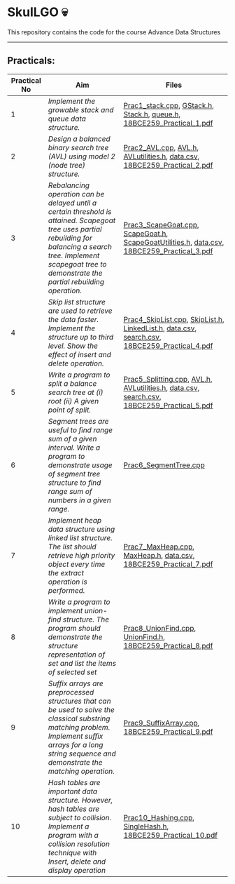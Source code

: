 # SkulLGO 💀

This repository contains the code for the course Advance Data Structures

---

## Practicals:


| Practical No | Aim              |Files      |
|--------------|------------------|-----------|
| 1 | _Implement the growable stack and queue data structure._ | [Prac1_stack.cpp](./Prac1_stack.cpp), [GStack.h](./GStack.h), [Stack.h](./Stack.h), [queue.h](./queue.h), [18BCE259_Practical_1.pdf](./18BCE259_Practical_1.pdf)|
| 2 | _Design a balanced binary search tree (AVL) using model 2 (node tree) structure._ | [Prac2_AVL.cpp](./Prac2_AVL.cpp), [AVL.h](./AVL.h), [AVLutilities.h](./AVLutilities.h), [data.csv](./data.csv), [18BCE259_Practical_2.pdf](./18BCE259_Practical_2.pdf) |
| 3 | _Rebalancing operation can be delayed until a certain threshold is attained. Scapegoat tree uses partial rebuilding for balancing a search tree. Implement scapegoat tree to demonstrate the partial rebuilding operation._ | [Prac3_ScapeGoat.cpp](./Prac3_ScapeGoat.cpp), [ScapeGoat.h](./ScapeGoat.h), [ScapeGoatUtilities.h](./ScapeGoatUtilities.h), [data.csv](./data.csv), [18BCE259_Practical_3.pdf](./18BCE259_Practical_3.pdf)  |
| 4 | _Skip list structure are used to retrieve the data faster. Implement the structure up to third level. Show the effect of insert and delete operation._ | [Prac4_SkipList.cpp](./Prac4_SkipList.cpp), [SkipList.h](./SkipList.h), [LinkedList.h](./LinkedList.h), [data.csv](./data.csv), [search.csv](./search.csv), [18BCE259_Practical_4.pdf](./18BCE259_Practical_4.pdf)  |
| 5 | _Write a program to split a balance search tree at (i) root (ii) A given point of split._ | [Prac5_Splitting.cpp](./Prac5_Splitting.cpp), [AVL.h](./AVL.h), [AVLutilities.h](./AVLutilities.h), [data.csv](./data.csv), [search.csv](./search.csv), [18BCE259_Practical_5.pdf](./18BCE259_Practical_5.pdf)  |
| 6 | _Segment trees are useful to find range sum of a given interval. Write a program to demonstrate usage of segment tree structure to find range sum of numbers in a given range._ | [Prac6_SegmentTree.cpp](./Prac6_SegmentTree.cpp) |
| 7 | _Implement heap data structure using linked list structure. The list should retrieve high priority object every time the extract operation is performed._ | [Prac7_MaxHeap.cpp](./Prac7_MaxHeap.cpp), [MaxHeap.h](./MaxHeap.h), [data.csv](./data.csv), [18BCE259_Practical_7.pdf](./18BCE259_Practical_7.pdf)  |
| 8 | _Write a program to implement union-find structure. The program should demonstrate the structure representation of set and list the items of selected set_ | [Prac8_UnionFind.cpp](./Prac8_UnionFind.cpp), [UnionFind.h](./UnionFind.h), [18BCE259_Practical_8.pdf](./18BCE259_Practical_8.pdf)  |
| 9 | _Suffix arrays are preprocessed structures that can be used to solve the classical substring matching problem. Implement suffix arrays for a long string sequence and demonstrate the matching operation._ | [Prac9_SuffixArray.cpp](./Prac9_SuffixArray.cpp), [18BCE259_Practical_9.pdf](./18BCE259_Practical_9.pdf)  |
| 10 | _Hash tables are important data structure. However, hash tables are subject to collision. Implement a program with a collision resolution technique with Insert, delete and display operation_ | [Prac10_Hashing.cpp](./Prac10_Hashing.cpp), [SingleHash.h](./SingleHash.h), [18BCE259_Practical_10.pdf](./18BCE259_Practical_10.pdf)  |